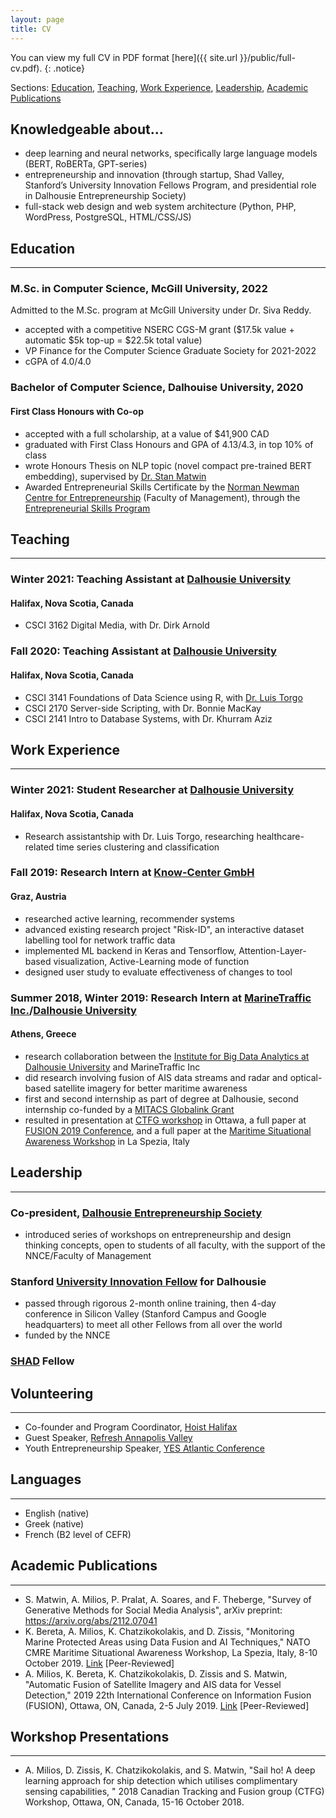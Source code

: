 ```yaml
---
layout: page
title: CV
---
```


You can view my full CV in PDF format [here]({{ site.url }}/public/full-cv.pdf).
{: .notice}

Sections: [Education](#education), [Teaching](#teaching), [Work Experience](#work-experience), [Leadership](#leadership), [Academic Publications](#academic-publications)

## Knowledgeable about...

* deep learning and neural networks, specifically large language models (BERT, RoBERTa, GPT-series)
* entrepreneurship and innovation (through startup, Shad Valley, Stanford’s University
Innovation Fellows Program, and presidential role in Dalhousie Entrepreneurship Society)
* full-stack web design and web system architecture (Python, PHP, WordPress, PostgreSQL,
HTML/CSS/JS)

## Education

<hr>

### M.Sc. in Computer Science, McGill University, 2022
Admitted to the M.Sc. program at McGill University under Dr. Siva Reddy. 
* accepted with a competitive NSERC CGS-M grant ($17.5k value + automatic $5k top-up = $22.5k total value)
* VP Finance for the Computer Science Graduate Society for 2021-2022
* cGPA of 4.0/4.0

### Bachelor of Computer Science, Dalhouise University, 2020
#### First Class Honours with Co-op
* accepted with a full scholarship, at a value of $41,900 CAD
* graduated with First Class Honours and GPA of 4.13/4.3, in top 10% of class
* wrote Honours Thesis on NLP topic (novel compact pre-trained BERT embedding), supervised by [Dr. Stan Matwin](https://web.cs.dal.ca/~stan/)
* Awarded Entrepreneurial Skills Certificate by the [Norman Newman Centre for
Entrepreneurship](https://www.dal.ca/faculty/management/nnce.html) (Faculty of Management), through the [Entrepreneurial Skills Program](https://academiccalendar.dal.ca/Catalog/ViewCatalog.aspx?pageid=viewcatalog&catalogid=105&chapterid=6420&loaduseredits=False)

## Teaching

<hr>

### Winter 2021: Teaching Assistant at [Dalhousie University](https://www.dal.ca/)
#### Halifax, Nova Scotia, Canada
* CSCI 3162 Digital Media, with Dr. Dirk Arnold

### Fall 2020: Teaching Assistant at [Dalhousie University](https://www.dal.ca/)
#### Halifax, Nova Scotia, Canada
* CSCI 3141 Foundations of Data Science using R, with [Dr. Luis Torgo](https://web.cs.dal.ca/~ltorgo/)
* CSCI 2170 Server-side Scripting, with Dr. Bonnie MacKay
* CSCI 2141 Intro to Database Systems, with Dr. Khurram Aziz

## Work Experience

<hr>

### Winter 2021: Student Researcher at [Dalhousie University](https://www.dal.ca/)
#### Halifax, Nova Scotia, Canada
* Research assistantship with Dr. Luis Torgo, researching healthcare-related time series clustering and classification

### Fall 2019: Research Intern at [Know-Center GmbH](https://www.know-center.tugraz.at/en/)
#### Graz, Austria
* researched active learning, recommender systems
* advanced existing research project "Risk-ID", an interactive dataset labelling tool for network traffic data
* implemented ML backend in Keras and Tensorflow, Attention-Layer-based visualization, Active-Learning mode of function
* designed user study to evaluate effectiveness of changes to tool

### Summer 2018, Winter 2019: Research Intern at [MarineTraffic Inc.](https://www.marinetraffic.com/)/[Dalhousie University](https://www.dal.ca/)
#### Athens, Greece
* research collaboration between the [Institute for Big Data Analytics at Dalhousie University](https://bigdata.cs.dal.ca/) and MarineTraffic Inc
* did research involving fusion of AIS data streams and radar and optical-based satellite imagery for better maritime awareness
* first and second internship as part of degree at Dalhousie, second internship co-funded by a [MITACS Globalink Grant](https://www.mitacs.ca/en/programs/globalink/globalink-research-award)
* resulted in presentation at [CTFG workshop](http://www.ctfg.ca/) in Ottawa, a full paper at [FUSION 2019 Conference](https://www.fusion2019.org/program.html), and a full paper at the [Maritime Situational Awareness Workshop](https://www.cmre.nato.int/msaw-2019-home) in La Spezia, Italy

## Leadership

<hr>

### Co-president, [Dalhousie Entrepreneurship Society](https://www.facebook.com/dalentsoc/)
* introduced series of workshops on entrepreneurship and design thinking concepts, open to students of all faculty, with the support of the NNCE/Faculty of Management

### Stanford [University Innovation Fellow](https://universityinnovationfellows.org/) for Dalhousie
* passed through rigorous 2-month online training, then 4-day conference in Silicon Valley
(Stanford Campus and Google headquarters) to meet all other Fellows from all over the
world
* funded by the NNCE

### [SHAD](https://www.shad.ca/) Fellow

## Volunteering

<hr>

* Co-founder and Program Coordinator, [Hoist Halifax](https://voltaeffect.com/programs/hoist/)
* Guest Speaker, [Refresh Annapolis Valley](https://refreshannapolisvalley.org/)
* Youth Entrepreneurship Speaker, [YES Atlantic Conference](https://www.yes-atlantic.com/)

## Languages

<hr>

* English (native)
* Greek (native)
* French (B2 level of CEFR)

## Academic Publications

<hr>

* S. Matwin, A. Milios, P. Pralat, A. Soares, and F. Theberge, "Survey of Generative Methods for Social Media Analysis", arXiv preprint: https://arxiv.org/abs/2112.07041
* K. Bereta, A. Milios, K. Chatzikokolakis, and D. Zissis, "Monitoring Marine Protected Areas using Data Fusion and AI Techniques," NATO CMRE Maritime Situational Awareness
Workshop, La Spezia, Italy, 8-10 October 2019. [Link](https://www.cmre.nato.int/msaw-2019-home/msaw2019-papers/) [Peer-Reviewed]
* A. Milios, K. Bereta, K. Chatzikokolakis, D. Zissis and S. Matwin, "Automatic Fusion of Satellite Imagery and AIS data for Vessel Detection," 2019 22th International Conference on
Information Fusion (FUSION), Ottawa, ON, Canada, 2-5 July 2019. [Link](https://ieeexplore.ieee.org/abstract/document/9011339) [Peer-Reviewed]

## Workshop Presentations

<hr>

* A. Milios, D. Zissis, K. Chatzikokolakis, and S. Matwin, "Sail ho! A deep learning approach for ship detection which utilises complimentary sensing capabilities, " 2018 Canadian Tracking and Fusion group (CTFG) Workshop, Ottawa, ON, Canada, 15-16 October 2018.
